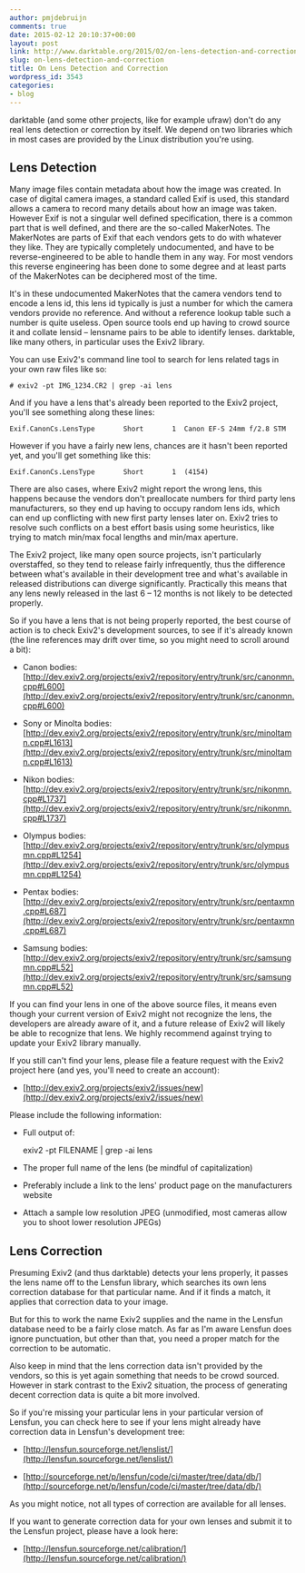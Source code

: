 ```yaml
---
author: pmjdebruijn
comments: true
date: 2015-02-12 20:10:37+00:00
layout: post
link: http://www.darktable.org/2015/02/on-lens-detection-and-correction/
slug: on-lens-detection-and-correction
title: On Lens Detection and Correction
wordpress_id: 3543
categories:
- blog
---
```


darktable (and some other projects, like for example ufraw) don't do any real lens detection or correction by itself. We depend on two libraries which in most cases are provided by the Linux distribution you're using.


## Lens Detection


Many image files contain metadata about how the image was created. In case of digital camera images, a standard called Exif is used, this standard allows a camera to record many details about how an image was taken. However Exif is not a singular well defined specification, there is a common part that is well defined, and there are the so-called MakerNotes. The MakerNotes are parts of Exif that each vendors gets to do with whatever they like. They are typically completely undocumented, and have to be reverse-engineered to be able to handle them in any way. For most vendors this reverse engineering has been done to some degree and at least parts of the MakerNotes can be deciphered most of the time.

It's in these undocumented MakerNotes that the camera vendors tend to encode a lens id, this lens id typically is just a number for which the camera vendors provide no reference. And without a reference lookup table such a number is quite useless. Open source tools end up having to crowd source it and collate lensid – lensname pairs to be able to identify lenses. darktable, like many others, in particular uses the Exiv2 library.

You can use Exiv2's command line tool to search for lens related tags in your own raw files like so:

    
    # exiv2 -pt IMG_1234.CR2 | grep -ai lens


And if you have a lens that's already been reported to the Exiv2 project, you'll see something along these lines:

    
    Exif.CanonCs.LensType       Short       1  Canon EF-S 24mm f/2.8 STM


However if you have a fairly new lens, chances are it hasn't been reported yet, and you'll get something like this:

    
    Exif.CanonCs.LensType       Short       1  (4154)


There are also cases, where Exiv2 might report the wrong lens, this happens because the vendors don't preallocate numbers for third party lens manufacturers, so they end up having to occupy random lens ids, which can end up conflicting with new first party lenses later on. Exiv2 tries to resolve such conflicts on a best effort basis using some heuristics, like trying to match min/max focal lengths and min/max aperture.

The Exiv2 project, like many open source projects, isn't particularly overstaffed, so they tend to release fairly infrequently, thus the difference between what's available in their development tree and what's available in released distributions can diverge significantly. Practically this means that any lens newly released in the last 6 – 12 months is not likely to be detected properly.

So if you have a lens that is not being properly reported, the best course of action is to check Exiv2's development sources, to see if it's already known (the line references may drift over time, so you might need to scroll around a bit):



	
  * Canon bodies: [http://dev.exiv2.org/projects/exiv2/repository/entry/trunk/src/canonmn.cpp#L600](http://dev.exiv2.org/projects/exiv2/repository/entry/trunk/src/canonmn.cpp#L600)

	
  * Sony or Minolta bodies: [http://dev.exiv2.org/projects/exiv2/repository/entry/trunk/src/minoltamn.cpp#L1613](http://dev.exiv2.org/projects/exiv2/repository/entry/trunk/src/minoltamn.cpp#L1613)

	
  * Nikon bodies: [http://dev.exiv2.org/projects/exiv2/repository/entry/trunk/src/nikonmn.cpp#L1737](http://dev.exiv2.org/projects/exiv2/repository/entry/trunk/src/nikonmn.cpp#L1737)

	
  * Olympus bodies: [http://dev.exiv2.org/projects/exiv2/repository/entry/trunk/src/olympusmn.cpp#L1254](http://dev.exiv2.org/projects/exiv2/repository/entry/trunk/src/olympusmn.cpp#L1254)

	
  * Pentax bodies: [http://dev.exiv2.org/projects/exiv2/repository/entry/trunk/src/pentaxmn.cpp#L687](http://dev.exiv2.org/projects/exiv2/repository/entry/trunk/src/pentaxmn.cpp#L687)

	
  * Samsung bodies: [http://dev.exiv2.org/projects/exiv2/repository/entry/trunk/src/samsungmn.cpp#L52](http://dev.exiv2.org/projects/exiv2/repository/entry/trunk/src/samsungmn.cpp#L52)


If you can find your lens in one of the above source files, it means even though your current version of Exiv2 might not recognize the lens, the developers are already aware of it, and a future release of Exiv2 will likely be able to recognize that lens. We highly recommend against trying to update your Exiv2 library manually.

If you still can't find your lens, please file a feature request with the Exiv2 project here (and yes, you'll need to create an account):

	
  * [http://dev.exiv2.org/projects/exiv2/issues/new](http://dev.exiv2.org/projects/exiv2/issues/new)


Please include the following information:

	
  * Full output of:

    
    exiv2 -pt FILENAME | grep -ai lens




	
  * The proper full name of the lens (be mindful of capitalization)

	
  * Preferably include a link to the lens' product page on the manufacturers website

	
  * Attach a sample low resolution JPEG (unmodified, most cameras allow you to shoot lower resolution JPEGs)




## Lens Correction


Presuming Exiv2 (and thus darktable) detects your lens properly, it passes the lens name off to the Lensfun library, which searches its own lens correction database for that particular name. And if it finds a match, it applies that correction data to your image.

But for this to work the name Exiv2 supplies and the name in the Lensfun database need to be a fairly close match. As far as I'm aware Lensfun does ignore punctuation, but other than that, you need a proper match for the correction to be automatic.

Also keep in mind that the lens correction data isn't provided by the vendors, so this is yet again something that needs to be crowd sourced. However in stark contrast to the Exiv2 situation, the process of generating decent correction data is quite a bit more involved.

So if you're missing your particular lens in your particular version of Lensfun, you can check here to see if your lens might already have correction data in Lensfun's development tree:



	
  * [http://lensfun.sourceforge.net/lenslist/](http://lensfun.sourceforge.net/lenslist/)

	
  * [http://sourceforge.net/p/lensfun/code/ci/master/tree/data/db/](http://sourceforge.net/p/lensfun/code/ci/master/tree/data/db/)


As you might notice, not all types of correction are available for all lenses.

If you want to generate correction data for your own lenses and submit it to the Lensfun project, please have a look here:

	
  * [http://lensfun.sourceforge.net/calibration/](http://lensfun.sourceforge.net/calibration/)




